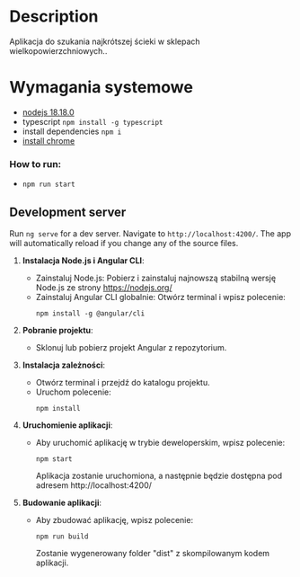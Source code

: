 
# Description

Aplikacja do szukania najkrótszej ścieki w sklepach wielkopowierzchniowych..

# Wymagania systemowe

- [nodejs 18.18.0](https://nodejs.org/en/) 
- typescript ` npm install -g typescript `
- install dependencies `npm i`
- [install chrome](https://www.google.com/chrome/)

### How to run:

- `npm run start`

## Development server

Run `ng serve` for a dev server. Navigate to `http://localhost:4200/`. The app will automatically reload if you change any of the source files.


1. **Instalacja Node.js i Angular CLI**:
   - Zainstaluj Node.js: Pobierz i zainstaluj najnowszą stabilną wersję Node.js ze strony https://nodejs.org/
   - Zainstaluj Angular CLI globalnie: Otwórz terminal i wpisz polecenie:
     ```
     npm install -g @angular/cli
     ```

2. **Pobranie projektu**:
   - Sklonuj lub pobierz projekt Angular z repozytorium.

3. **Instalacja zależności**:
   - Otwórz terminal i przejdź do katalogu projektu.
   - Uruchom polecenie:
     ```
     npm install
     ```

4. **Uruchomienie aplikacji**:
   - Aby uruchomić aplikację w trybie deweloperskim, wpisz polecenie:
     ```
     npm start
     ```
     Aplikacja zostanie uruchomiona, a następnie będzie dostępna pod adresem http://localhost:4200/

5. **Budowanie aplikacji**:
   - Aby zbudować aplikację, wpisz polecenie:
     ```
     npm run build
     ```
     Zostanie wygenerowany folder "dist" z skompilowanym kodem aplikacji.
